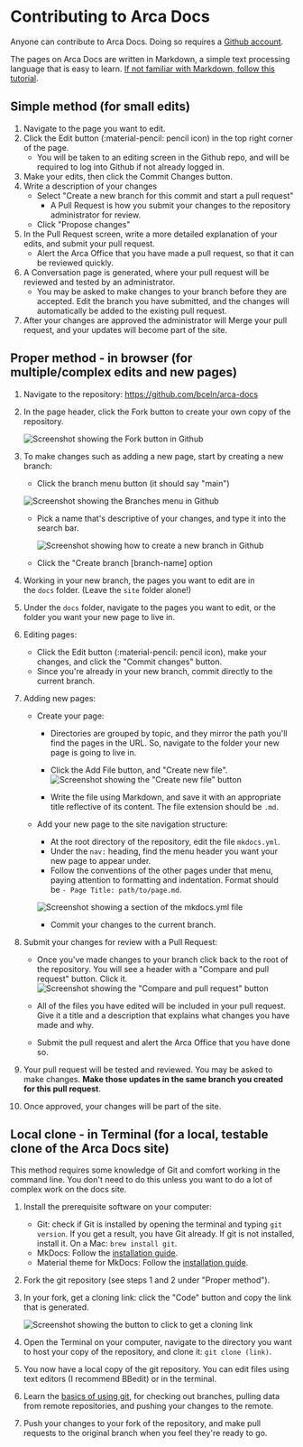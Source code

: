 # Contributing to Arca Docs

Anyone can contribute to Arca Docs. Doing so requires a [Github account](https://github.com).

The pages on Arca Docs are written in Markdown, a simple text processing language that is easy to learn. [If not familiar with Markdown, follow this tutorial](https://www.markdowntutorial.com/).

## Simple method (for small edits)

1.  Navigate to the page you want to edit.
2.  Click the Edit button (:material-pencil: pencil icon) in the top right corner of the page.
    -   You will be taken to an editing screen in the Github repo, and will be required to log into Github if not already logged in.
3.  Make your edits, then click the Commit Changes button.
4.  Write a description of your changes
    -   Select "Create a new branch for this commit and start a pull request"
        -   A Pull Request is how you submit your changes to the repository administrator for review.
    -   Click "Propose changes"
5.  In the Pull Request screen, write a more detailed explanation of your edits, and submit your pull request.
    -   Alert the Arca Office that you have made a pull request, so that it can be reviewed quickly.
6.  A Conversation page is generated, where your pull request will be reviewed and tested by an administrator.
    -   You may be asked to make changes to your branch before they are accepted. Edit the branch you have submitted, and the changes will automatically be added to the existing pull request.
7.  After your changes are approved the administrator will Merge your pull request, and your updates will become part of the site.

## Proper method - in browser (for multiple/complex edits and new pages)

1.  Navigate to the repository: <https://github.com/bceln/arca-docs>
2.  In the page header, click the Fork button to create your own copy of the repository. 

    ![Screenshot showing the Fork button in Github](/arca-docs/assets/fork-button.png)

3.  To make changes such as adding a new page, start by creating a new branch:
    -   Click the branch menu button (it should say "main")

       ![Screenshot showing the Branches menu in Github](/arca-docs/assets/branch-menu.png)

    -   Pick a name that's descriptive of your changes, and type it into the search bar.

        ![Screenshot showing how to create a new branch in Github](/arca-docs/assets/branch-switch.png)

    -   Click the "Create branch [branch-name] option
    
4.  Working in your new branch, the pages you want to edit are in the `docs` folder. (Leave the `site` folder alone!)
5.  Under the `docs` folder, navigate to the pages you want to edit, or the folder you want your new page to live in.
6.  Editing pages:
    -   Click the Edit button (:material-pencil: pencil icon), make your changes, and click the "Commit changes" button.
    -   Since you're already in your new branch, commit directly to the current branch.
7.  Adding new pages:
    -   Create your page:
        -   Directories are grouped by topic, and they mirror the path you'll find the pages in the URL. So, navigate to the folder your new page is going to live in.
        -   Click the Add File button, and "Create new file".\
            ![Screenshot showing the "Create new file" button](/arca-docs/assets/add-file.png)

        -   Write the file using Markdown, and save it with an appropriate title reflective of its content. The file extension should be `.md`.
    -   Add your new page to the site navigation structure:
        -   At the root directory of the repository, edit the file `mkdocs.yml`.
        -   Under the `nav:` heading, find the menu header you want your new page to appear under.
        -   Follow the conventions of the other pages under that menu, paying attention to formatting and indentation. Format should be `- Page Title: path/to/page.md`.

          ![Screenshot showing a section of the mkdocs.yml file](/arca-docs/assets/yaml-list.png)

        -   Commit your changes to the current branch.
8.  Submit your changes for review with a Pull Request:
    -   Once you've made changes to your branch click back to the root of the repository. You will see a header with a "Compare and pull request" button. Click it. ![Screenshot showing the "Compare and pull request" button](/arca-docs/assets/recent-push.png)

    -   All of the files you have edited will be included in your pull request. Give it a title and a description that explains what changes you have made and why.
    -   Submit the pull request and alert the Arca Office that you have done so.
9.  Your pull request will be tested and reviewed. You may be asked to make changes. **Make those updates in the same branch you created for this pull request**.
10. Once approved, your changes will be part of the site.

## Local clone - in Terminal (for a local, testable clone of the Arca Docs site)

This method requires some knowledge of Git and comfort working in the command line. You don't need to do this unless you want to do a lot of complex work on the docs site.

1.  Install the prerequisite software on your computer:
    -   Git: check if Git is installed by opening the terminal and typing `git version`. If you get a result, you have Git already. If git is not installed, install it. On a Mac: `brew install git`.
    -   MkDocs: Follow the [installation guide](https://www.mkdocs.org/user-guide/installation/).
    -   Material theme for MkDocs: Follow the [installation guide](https://github.com/squidfunk/mkdocs-material).
2.  Fork the git repository (see steps 1 and 2 under "Proper method").
3.  In your fork, get a cloning link: click the "Code" button and copy the link that is generated.

    ![Screenshot showing the button to click to get a cloning link](/arca-docs/assets/clone-box.png)
    
4.  Open the Terminal on your computer, navigate to the directory you want to host your copy of the repository, and clone it: `git clone (link)`.
5.  You now have a local copy of the git repository. You can edit files using text editors (I recommend BBedit) or in the terminal.
6.  Learn the [basics of using git](https://docs.github.com/en/get-started/using-git), for checking out branches, pulling data from remote repositories, and pushing your changes to the remote.
7.  Push your changes to your fork of the repository, and make pull requests to the original branch when you feel they're ready to go.
